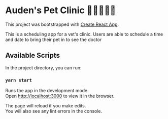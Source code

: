 # Auden's Pet Clinic 🙈🐍🐇🐶🐱 

This project was bootstrapped with [Create React App](https://github.com/facebook/create-react-app).

This is a scheduling app for a vet's clinic. Users are able to schedule a time and date to bring their pet in to see the doctor

## Available Scripts

In the project directory, you can run:

### `yarn start`

Runs the app in the development mode.\
Open [http://localhost:3000](http://localhost:3000) to view it in the browser.

The page will reload if you make edits.\
You will also see any lint errors in the console.
